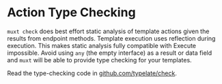 # Action Type Checking

`muxt check` does best effort static analysis of template actions given the results from endpoint methods.
Template execution uses reflection during execution.
This makes static analysis fully compatible with Execute impossible.
Avoid using `any` (the empty interface) as a result or data field and `muxt` will be able to provide type checking for your templates.

Read the type-checking code in [github.com/typelate/check](https://pkg.go.dev/github.com/typelate/check).